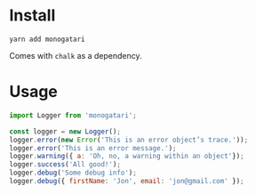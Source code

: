 # Install

```
yarn add monogatari
```

Comes with `chalk` as a dependency.

# Usage

```javascript
import Logger from 'monogatari';

const logger = new Logger();
logger.error(new Error('This is an error object’s trace.'));
logger.error('This is an error message.');
logger.warning({ a: 'Oh, no, a warning within an object'});
logger.success('All good!');
logger.debug('Some debug info');
logger.debug({ firstName: 'Jon', email: 'jon@gmail.com' });
```
